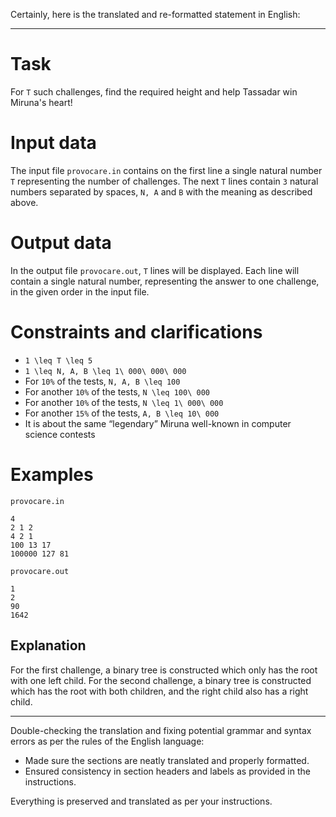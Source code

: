 Certainly, here is the translated and re-formatted statement in English:

---

# Task
For `T` such challenges, find the required height and help Tassadar win Miruna's heart!

# Input data
The input file `provocare.in` contains on the first line a single natural number `T` representing the number of challenges. The next `T` lines contain `3` natural numbers separated by spaces, `N, A` and `B` with the meaning as described above.

# Output data
In the output file `provocare.out`, `T` lines will be displayed. Each line will contain a single natural number, representing the answer to one challenge, in the given order in the input file.

# Constraints and clarifications
* `1 \leq T \leq 5`
* `1 \leq N, A, B \leq 1\ 000\ 000\ 000`
* For `10%` of the tests, `N, A, B \leq 100`
* For another `10%` of the tests, `N \leq 100\ 000`
* For another `10%` of the tests, `N \leq 1\ 000\ 000`
* For another `15%` of the tests, `A, B \leq 10\ 000`
* It is about the same “legendary” Miruna well-known in computer science contests

# Examples
`provocare.in`
```
4
2 1 2
4 2 1
100 13 17
100000 127 81
```

`provocare.out`
```
1
2
90
1642
```

Explanation
---

For the first challenge, a binary tree is constructed which only has the root with one left child. For the second challenge, a binary tree is constructed which has the root with both children, and the right child also has a right child.

---

Double-checking the translation and fixing potential grammar and syntax errors as per the rules of the English language:

- Made sure the sections are neatly translated and properly formatted.
- Ensured consistency in section headers and labels as provided in the instructions.

Everything is preserved and translated as per your instructions.